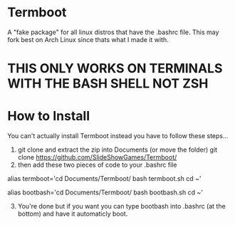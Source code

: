 # Termboot
A "fake package" for all linux distros that have the .bashrc file. This may fork best on Arch Linux since thats what I made it with.
# THIS ONLY WORKS ON TERMINALS WITH THE BASH SHELL NOT ZSH
# How to Install
You can't actually install Termboot instead you have to follow these steps...
1. git clone and extract the zip into Documents (or move the folder)
git clone https://github.com/SlideShowGames/Termboot/
2. then add these two pieces of code to your .bashrc file
   
alias termboot='cd Documents/Termboot/
bash termboot.sh
cd ~'

alias bootbash='cd Documents/Termboot/
bash bootbash.sh
cd ~'

3. You're done but if you want you can type bootbash into .bashrc (at the bottom) and have it automaticly boot.
